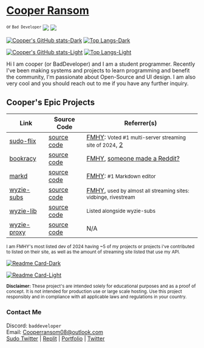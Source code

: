# [Cooper Ransom](https://cozi.lol)

<sup>or `Bad Developer`</sup> ![](https://komarev.com/ghpvc/?username=itzCozi&base=1226&style=flat)
![](https://komarev.com/ghpvc/?itzCozi&color=dc143c&style=for-the-badge&base=1000&abbreviated=true)

[//]: <> (Dark Mode)
[![Cooper's GitHub stats-Dark](https://github-readme-stats.vercel.app/api?username=itzCozi&show_icons=true&theme=nord#gh-dark-mode-only)](https://github.com/itzCozi#gh-dark-mode-only) [![Top Langs-Dark](https://github-readme-stats.vercel.app/api/top-langs/?username=itzCozi&hide=css,gls,c&langs_count=6&layout=compact&theme=nord#gh-dark-mode-only)](https://github.com/itzCozi#gh-dark-mode-only)

[//]: <> (Light Mode)
[![Cooper's GitHub stats-Light](https://github-readme-stats.vercel.app/api?username=itzCozi&show_icons=true&theme=default#gh-light-mode-only)](https://github.com/itzCozi#gh-light-mode-only) [![Top Langs-Light](https://github-readme-stats.vercel.app/api/top-langs/?username=itzCozi&hide=css,gls,c&langs_count=6&layout=compact&theme=default#gh-light-mode-only)](https://github.com/itzCozi#gh-light-mode-only)

Hi I am cooper (or BadDeveloper) and I am a student programmer. Recently I've been making systems and projects to learn programming and benefit the community, I'm passionate about Open-Source and UI design. I am also very cool and you should reach out to me if you have any further inquiry.

## Cooper's Epic Projects

| Link                                                 | Source Code                                           | Referrer(s)                                                                                                                                |
| ---------------------------------------------------- | ----------------------------------------------------- | ------------------------------------------------------------------------------------------------------------------------------------------ |
| [sudo-flix](https://github.com/sussy-code)           | [source code](https://github.com/sussy-code)          | [FMHY](https://fmhy.net): <small>Voted #1 multi-server streaming site of 2024</small>, [2](https://erynith.github.io/movie-web-instances/) |
| [bookracy](https://bookracy.org)                     | [source code](https://github.com/bookracy)            | [FMHY](https://fmhy.net/readingpiracyguide#ebooks), [someone made a Reddit?](https://www.reddit.com/r/bookracy)                            |
| [markd](https://markd.it)                            | [source code](https://github.com/itzcozi/markd)       | [FMHY](https://fmhy.net/devtools#markdown-editors): <small>#1 Markdown editor</small>                                                      |
| [wyzie-subs](https://subs.wyzie.ru)                  | [source code](https://github.com/itzCozi/wyzie-subs)  | [FMHY](https://fmhy.net/devtools#api-tools), <small>used by almost all streaming sites: vidbinge, rivestream</small>                       |
| [wyzie-lib](https://www.npmjs.com/package/wyzie-lib) | [source code](https://github.com/itzCozi/wyzie-lib)   | <small>Listed alongside wyzie-subs</small>                                                                                                 |
| [wyzie-proxy](https://proxy.wyzie.ru)                | [source code](https://github.com/itzCozi/wyzie-proxy) | N/A                                                                                                                                        |

<sup>
I am FMHY's most listed dev of 2024 having ~5 of my projects or projects i've contributed to listed on their site, as well as the amount of streaming site listed that use my API.
</sup>

[//]: <> (Dark Mode)
[![Readme Card-Dark](https://github-readme-stats.vercel.app/api/pin/?username=sussy-code&repo=smov&theme=nord#gh-dark-mode-only)](https://github.com/sussy-code/smov#gh-dark-mode-only)

[//]: <> (Light Mode)
[![Readme Card-Light](https://github-readme-stats.vercel.app/api/pin/?username=sussy-code&repo=smov&theme=default#gh-light-mode-only)](https://github.com/sussy-code/smov#gh-light-mode-only)

<sup>
<strong>Disclaimer:</strong> These project's are intended solely for educational purposes and as a proof of concept. It is not intended for production use or large scale hosting. Use this project responsibly and in compliance with all applicable laws and regulations in your country.
</sup>

### Contact Me

Discord: `baddeveloper`  
Email: Cooperransom08@outlook.com  
[Sudo Twitter](https://x.com/sudoflix) | [Replit](https://replit.com/@cozi08) | [Portfolio](https://cozi.lol) | [Twitter](https://x.com/lilmancoop420)
